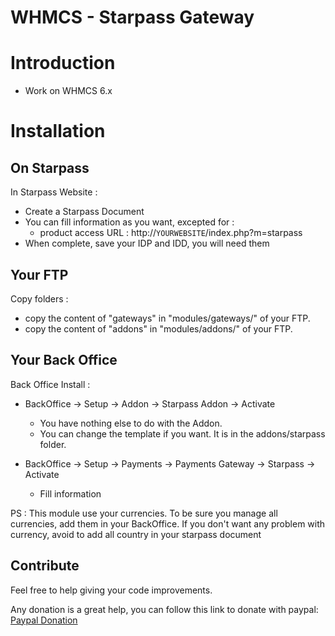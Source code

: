 WHMCS - Starpass Gateway
========================

# Introduction

 - Work on WHMCS 6.x

# Installation

## On Starpass

In Starpass Website : 
 - Create a Starpass Document
 - You can fill information as you want, excepted for : 
 	- product access URL : http://`YOURWEBSITE`/index.php?m=starpass
 - When complete, save your IDP and IDD, you will need them

## Your FTP 

Copy folders :
 - copy the content of "gateways" in "modules/gateways/" of your FTP. 
 - copy the content of "addons" in "modules/addons/" of your FTP. 

## Your Back Office

Back Office Install : 
 - BackOffice -> Setup -> Addon -> Starpass Addon -> Activate
 	- You have nothing else to do with the Addon. 
 	- You can change the template if you want. It is in the addons/starpass folder. 

 - BackOffice -> Setup -> Payments -> Payments Gateway -> Starpass -> Activate
 	- Fill information



PS : This module use your currencies. 
To be sure you manage all currencies, add them in your BackOffice. 
If you don't want any problem with currency, avoid to add all country in your starpass document



## Contribute

Feel free to help giving your code improvements.

Any donation is a great help, you can follow this link to donate with paypal: 
[Paypal Donation](https://www.paypal.com/cgi-bin/webscr&cmd=_s-xclick&hosted_button_id=EM33UJFXQFFUN)


